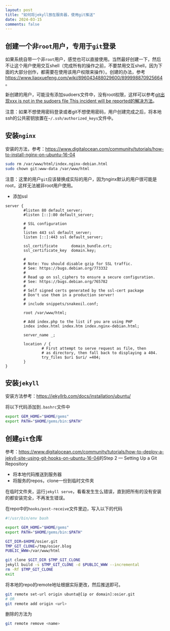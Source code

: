 ```yaml
---
layout: post
title: "如何将jekyll放在服务器，使用git推送"
date: 2024-03-15
comments: false
---
```


## 创建一个非`root`用户，专用于`git`登录

如果系统自带一个非`root`用户，感觉也可以直接使用。当然最好创建一下，然后不让这个用户使用交互shell（完成所有的操作之前，不要禁用交互shell，因为下面的大部分创作，都需要在使用该用户权限来操作）。创建的办法，参考<https://www.liaoxuefeng.com/wiki/896043488029600/899998870925664>。

新创建的用户，可能没有添加sudoers文件中，没有root权限，这样可以参考[git出现xxx is not in the sudoers file This incident will be reported的解决方法](https://blog.csdn.net/u013866352/article/details/105386536)。


注意：如果不想使用密码登录或者git不想使用密码，用户创建完成之后，将本地ssh的公共密钥放置在`~/.ssh/authorized_keys`文件中。


## 安装`nginx`

安装的方法，参考：<https://www.digitalocean.com/community/tutorials/how-to-install-nginx-on-ubuntu-16-04>

```sh
sudo rm /var/www/html/index.nginx-debian.html
sudo chown git:www-data /var/www/html
```


注意：这里的用户`git`应该替换成实际的用户，因为nginx默认的用户很可能是root，这样无法被非root用户使用。


- 添加ssl

```text
server {
        #listen 80 default_server;
        #listen [::]:80 default_server;

        # SSL configuration
        #
        listen 443 ssl default_server;
        listen [::]:443 ssl default_server;

        ssl_certificate      domain_bundle.crt;
        ssl_certificate_key  domain.key;

        #
        # Note: You should disable gzip for SSL traffic.
        # See: https://bugs.debian.org/773332
        #
        # Read up on ssl_ciphers to ensure a secure configuration.
        # See: https://bugs.debian.org/765782
        #
        # Self signed certs generated by the ssl-cert package
        # Don't use them in a production server!
        #
        # include snippets/snakeoil.conf;

        root /var/www/html;

        # Add index.php to the list if you are using PHP
        index index.html index.htm index.nginx-debian.html;

        server_name _;

        location / {
                # First attempt to serve request as file, then
                # as directory, then fall back to displaying a 404.
                try_files $uri $uri/ =404;
        }
}

```



## 安装`jekyll`

安装方法参考：<https://jekyllrb.com/docs/installation/ubuntu/>

将以下代码添加到`.bashrc`文件中

```sh
export GEM_HOME="$HOME/gems"
export PATH="$HOME/gems/bin:$PATH"
```


## 创建`git`仓库

参考：<https://www.digitalocean.com/community/tutorials/how-to-deploy-a-jekyll-site-using-git-hooks-on-ubuntu-16-04>的Step 2 — Setting Up a Git Repository


- 将本地代码推送到服务器
- 将服务的repos，clone一份到临时文件夹

在临时文件夹，运行`jekyll serve`，看看发生生么错误，直到把所有的没有安装的都安装完全，不再发生错误。

在repo中的`hooks/post-receive`文件里边，写入以下的代码

```sh
#!/usr/bin/env bash

export GEM_HOME="$HOME/gems"
export PATH="$HOME/gems/bin:$PATH"

GIT_DIR=$HOME/osier.git
TMP_GIT_CLONE=/tmp/osier.blog
PUBLIC_WWW=/var/www/html

git clone $GIT_DIR $TMP_GIT_CLONE
jekyll build -s $TMP_GIT_CLONE -d $PUBLIC_WWW --incremental
rm -Rf $TMP_GIT_CLONE
exit
```

将本地的repo的remote地址根据实际更改，然后推送即可。

```sh
git remote set-url origin ubuntu@[ip or domain]:osier.git
# OR
git remote add origin <url>
```

删除的方法为

```sh
git remote remove <name>
```



